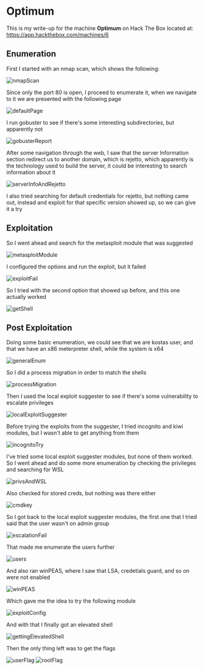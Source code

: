 # Optimum

This is my write-up for the machine **Optimum** on Hack The Box located at: https://app.hackthebox.com/machines/6

## Enumeration

First I started with an nmap scan, which shows the following:

![nmapScan](./res/Optimum/nmapScan.png)

Since only the port 80 is open, I proceed to enumerate it, when we navigate to it we are presented with the following page

![defaultPage](./res/Optimum/defaultPage.png)

I run gobuster to see if there's some interesting subdirectories, but apparently not

![gobusterReport](./res/Optimum/gobusterReport.png)

After some navigation through the web, I saw that the server Information section redirect us to another domain, which is rejetto, which apparently is the technology used to build the server, it could be interesting to search information about it

![serverInfoAndRejetto](./res/Optimum/serverInfoAndRejetto.png)

I also tried searching for default credentials for rejetto, but nothing came out, instead and exploit for that specific version showed up, so we can give it a try

## Exploitation

So I went ahead and search for the metasploit module that was suggested

![metasploitModule](./res/Optimum/metasploitModule.png)

I configured the options and run the exploit, but it failed

![exploitFail](./res/Optimum/exploitFail.png)

So I tried with the second option that showed up before, and this one actually worked

![getShell](./res/Optimum/getShell.png)

## Post Exploitation

Doing some basic enumeration, we could see that we are kostas user, and that we have an x86 meterpreter shell, while the system is x64

![generalEnum](./res/Optimum/generalEnum.png)

So I did a process migration in order to match the shells

![processMigration](./res/Optimum/processMigration.png)

Then I used the local exploit suggester to see if there's some vulnerability to escalate privileges

![localExploitSuggester](./res/Optimum/localExploitSuggester.png)

Before trying the exploits from the suggester, I tried incognito and kiwi modules, but I wasn't able to get anything from them

![incognitoTry](./res/Optimum/incognitoTry.png)

I've tried some local exploit suggester modules, but none of them worked. So I went ahead and do some more enumeration by checking the privileges and searching for WSL

![privsAndWSL](./res/Optimum/privsAndWSL.png)

Also checked for stored creds, but nothing was there either

![cmdkey](./res/Optimum/cmdkey.png)

So I got back to the local exploit suggester modules, the first one that I tried said that the user wasn't on admin group

![escalationFail](./res/Optimum/escalationFail.png)

That made me enumerate the users further

![users](./res/Optimum/users.png)

And also ran winPEAS, where I saw that LSA, credetials guard, and so on were not enabled

![winPEAS](./res/Optimum/winPEAS.png)

Which gave me the idea to try the following module

![exploitConfig](./res/Optimum/exploitConfig.png)

And with that I finally got an elevated shell

![gettingElevatedShell](./res/Optimum/gettingElevatedShell.png)

Then the only thing left was to get the flags

![userFlag](./res/Optimum/userFlag.png)
![rootFlag](./res/Optimum/rootFlag.png)

